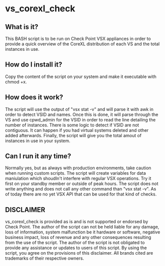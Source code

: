 # vs_corexl_check

What is it?
------------
This BASH script is to be run on Check Point VSX appliances in order to provide a quick overview of the CoreXL distribution of each VS and the total instances in use.

How do I install it?
--------------------
Copy the content of the script on your system and make it executable with chmod +x.

How does it work?
-----------------
The script will use the output of "vsx stat -v" and will parse it with awk in order to detect VSID and names.
Once this is done, it will parse through the VS and use cpwd_admin for the VSID in order to read the line detailing the number of instances.
There is some logic to detect if VSID are not contiguous. It can happen if you had virtual systems deleted and other added afterwards.
Finally, the script will give you the total amout of instances in use in your system.

Can I run it any time?
----------------------
Normally yes, but as always with production environments, take caution when running custom scripts.
The script will create variables for data maniulation which shoudln't interfere with regular VSX operations.
Try it first on your standby member or outside of peak hours.
The script does not write anything and does not call any other command than "vsx stat -v".
As of today there are no yet VSX API that can be used for that kind of checks.

DISCLAIMER
----------
vs_corexl_check is provided as is and is not supported or endorsed by Check Point.
The author of the script can not be held liable for any damage, loss of information, system malfunction be it hardware or software, negative business impact, loss of revenue and any other consequences resulting from the use of the script.
The author of the script is not obligated to provide any assistance or updates to users of this script.
By using the script, you agree on the provisions of this disclaimer.
All brands cited are trademarks of their respective owners.
